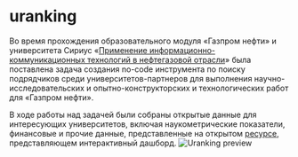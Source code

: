 # uranking
Во время прохождения образовательного модуля «Газпром нефти» и университета Сириус «[Применение информационно-коммуникационных технологий в нефтегазовой отрасли](https://sochisirius.ru/obuchenie/graduate/smena823/3940)» была поставлена задача создания no-code инструмента по поиску подрядчиков среди университетов-партнеров для выполнения научно-исследовательских и опытно-конструкторских и технологических работ для «Газпром нефти».

В ходе работы над задачей были собраны открытые данные для интересующих университетов, включая наукометрические показатели, финансовые и прочие данные, представленные на открытом [ресурсе](https://hazirliver.shinyapps.io/uranking/), представляющем интерактивный дашборд.
![Uranking preview](https://lh3.googleusercontent.com/drive-viewer/AFDK6gPC88cufY460lf2mpwy8vEwbD0mCbxBT_7Xs1Sbc8rVu3g_kkZQyD7ReFqQ-SLzpl1pB38691gEmjJgLBpnzF3WCsTw=w1850-h948)
